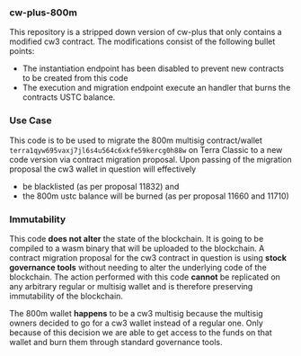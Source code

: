 ### cw-plus-800m

This repository is a stripped down version of cw-plus that only contains a modified cw3 contract. The modifications consist of the following bullet points:

- The instantiation endpoint has been disabled to prevent new contracts to be created from this code
- The execution and migration endpoint execute an handler that burns the contracts USTC balance.

### Use Case

This code is to be used to migrate the 800m multisig contract/wallet  `terra1qyw695vaxj7jl6s4u564c6xkfe59kercg0h88w`
on Terra Classic to a new code version via contract migration proposal. Upon passing of the migration proposal the cw3 wallet in question will effectively

- be blacklisted (as per proposal 11832) and
- the 800m ustc balance will be burned (as per proposal 11660 and 11710)

### Immutability

This code **does not alter** the state of the blockchain. It is going to be compiled to a wasm binary that will be uploaded to the blockchain. A contract migration proposal for the cw3 contract in question is using **stock governance tools** without needing to alter the underlying code of the blockchain. The action performed with this code **cannot** be replicated on any arbitrary regular or multisig wallet and is therefore preserving immutability of the blockchain.

The 800m wallet **happens** to be a cw3 multisig because the multisig owners decided to go for a cw3 wallet instead of a regular one. Only because of this decision we are able to get access to the funds on that wallet and burn them through standard governance tools.
